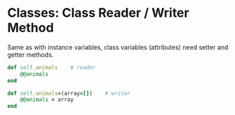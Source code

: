 # Classes: Class Reader / Writer Method

Same as with instance variables, class variables (attributes) need setter and getter methods.

```ruby
def self.animals    # reader
	@@animals
end

def self.animals=(array=[])    # writer
	@@animals = array
end
```
